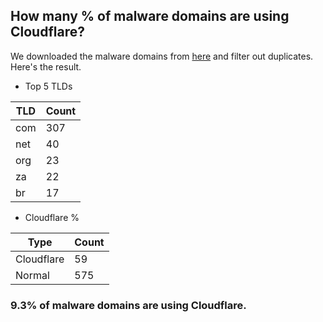 ## How many % of malware domains are using Cloudflare?


We downloaded the malware domains from [here](https://urlhaus.abuse.ch) and filter out duplicates.
Here's the result.


[//]: # (start replacement)


- Top 5 TLDs

| TLD | Count |
| --- | --- |
| com | 307 |
| net | 40 |
| org | 23 |
| za | 22 |
| br | 17 |


- Cloudflare %

| Type | Count |
| --- | --- |
| Cloudflare | 59 |
| Normal | 575 |


### 9.3% of malware domains are using Cloudflare.
